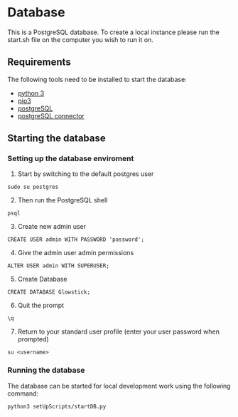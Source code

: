 # Database

This is a PostgreSQL database. To create a local instance please run the start.sh file on the computer you wish to run it on. 

## Requirements

The following tools need to be installed to start the database:
* [python 3](https://www.python.org/)
* [pip3](https://pip.pypa.io/en/stable/installing/)
* [postgreSQL](https://www.postgresql.org/)
* [postgreSQL connector](https://www.psycopg.org/docs/install.html#install-from-source)

## Starting the database

### Setting up the database enviroment

1. Start by switching to the default postgres user
```
sudo su postgres
```
2. Then run the PostgreSQL shell
```
psql
```
3. Create new admin user
```
CREATE USER admin WITH PASSWORD 'password';
```
4. Give the admin user admin permissions
```
ALTER USER admin WITH SUPERUSER;
```
5. Create Database
```
CREATE DATABASE Glowstick;
```
6. Quit the prompt
```
\q
```
7. Return to your standard user profile (enter your user password when prompted)
```
su <username>
```

### Running the database

The database can be started for local development work using the following command:
```
python3 setUpScripts/startDB.py
```